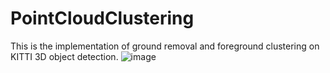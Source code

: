 # PointCloudClustering

This is the implementation of ground removal and foreground clustering on KITTI 3D object detection. 
![image](https://github.com/yf26/PointCloudClustering/blob/master/img/img.png)
